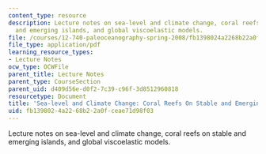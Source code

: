 ```yaml
---
content_type: resource
description: Lecture notes on sea-level and climate change, coral reefs on stable
  and emerging islands, and global viscoelastic models.
file: /courses/12-740-paleoceanography-spring-2008/fb1398024a2268b22a0fceae71d98f03_lec05.pdf
file_type: application/pdf
learning_resource_types:
- Lecture Notes
ocw_type: OCWFile
parent_title: Lecture Notes
parent_type: CourseSection
parent_uid: d409d56e-d0f2-7c39-c96f-3d8512960818
resourcetype: Document
title: 'Sea-level and Climate Change: Coral Reefs On Stable and Emerging Islands'
uid: fb139802-4a22-68b2-2a0f-ceae71d98f03
---
```

Lecture notes on sea-level and climate change, coral reefs on stable and emerging islands, and global viscoelastic models.

